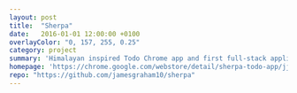 ```yaml
---
layout: post
title:  "Sherpa"
date:   2016-01-01 12:00:00 +0100
overlayColor: "0, 157, 255, 0.25"
category: project
summary: 'Himalayan inspired Todo Chrome app and first full-stack application using the “MEAN” stack. I used Sketch to design each view.'
homepage: 'https://chrome.google.com/webstore/detail/sherpa-todo-app/jjdodbkpmnamcpgifckblnicicabmhag'
repo: "https://github.com/jamesgraham10/sherpa"
---
```

